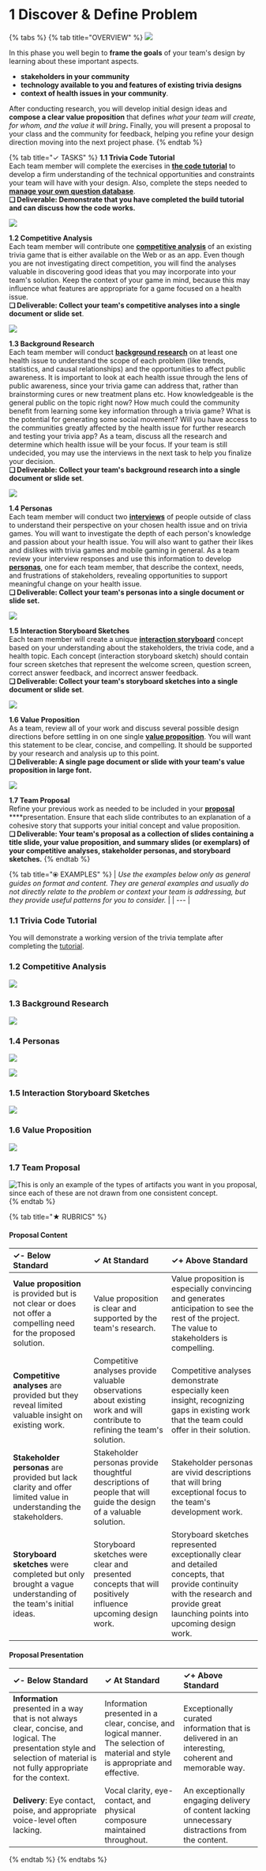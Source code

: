 # 1 Discover & Define Problem

{% tabs %}
{% tab title="OVERVIEW" %}
![](../.gitbook/assets/trivia-phase-1-drawing-alpha-reduced.png)

In this phase you well begin to **frame the goals** of your team's design by learning about these important aspects.

* **stakeholders in your community**
* **technology available to you and features of existing trivia designs**
* **context of health issues in your community**. 

After conducting research, you will develop initial design ideas and **compose a clear value proposition** that defines _what your team will create, for whom, and the value it will bring_**.** Finally, you will present a proposal to your class and the community for feedback, helping you refine your design direction moving into the next project phase.
{% endtab %}

{% tab title="✓  TASKS" %}
**1.1 Trivia Code Tutorial**  
Each team member will complete the exercises in [**the code tutorial**](https://docs.idew.org/code-trivia/build-tutorial) to develop a firm understanding of the technical opportunities and constraints your team will have with your design. Also, complete the steps needed to [**manage your own question database**](https://docs.idew.org/code-trivia/managing-the-question-db).  
**❏ Deliverable: Demonstrate that you have completed the build tutorial and can discuss how the code works.**

![](../.gitbook/assets/hr.png)

**1.2 Competitive Analysis**  
Each team member will contribute one [**competitive analysis**](https://docs.idew.org/principles-and-practices/practices/competitive-analysis) of an existing trivia game that is either available on the Web or as an app. Even though you are not investigating direct competition, you will find the analyses valuable in discovering good ideas that you may incorporate into your team's solution. Keep the context of your game in mind, because this may influence what features are appropriate for a game focused on a health issue.  
**❏ Deliverable: Collect your team's competitive analyses into a single document or slide set**.

![](../.gitbook/assets/hr.png)

**1.3 Background Research**  
Each team member will conduct [**background research**](https://docs.idew.org/principles-and-practices/practices/background-research) on at least one health issue to understand the scope of each problem \(like trends, statistics, and causal relationships\) and the opportunities to affect public awareness. It is important to look at each health issue through the lens of public awareness, since your trivia game can address that, rather than brainstorming cures or new treatment plans etc.  How knowledgeable is the general public on the topic right now? How much could the community benefit from learning some key information through a trivia game? What is the potential for generating some social movement? Will you have access to the communities greatly affected by the health issue for further research and testing your trivia app? As a team, discuss all the research and determine which health issue will be your focus. If your team is still undecided, you may use the interviews in the next task to help you finalize your decision.  
**❏ Deliverable: Collect your team's background research into a single document or slide set**.

![](../.gitbook/assets/hr.png)

**1.4 Personas**  
Each team member will conduct two [**interviews**](https://docs.idew.org/principles-and-practices/practices/interviews) of people outside of class to understand their perspective on your chosen health issue and on trivia games. You will want to investigate the depth of each person's knowledge and passion about your health issue. You will also want to gather their likes and dislikes with trivia games and mobile gaming in general. As a team review your interview responses and use this information to develop [**personas**](https://docs.idew.org/principles-and-practices/practices/personas), one for each team member, that describe the context, needs, and frustrations of stakeholders, revealing opportunities to support meaningful change on your health issue.  
**❏ Deliverable: Collect your team's personas into a single document or slide set.**

![](../.gitbook/assets/hr.png)

**1.5 Interaction Storyboard Sketches**  
Each team member will create a unique [**interaction storyboard**](https://docs.idew.org/principles-and-practices/practices/interaction-storyboards) concept based on your understanding about the stakeholders, the trivia code, and a health topic. Each concept \(interaction storyboard sketch\) should contain four screen sketches that represent the welcome screen, question screen, correct answer feedback, and incorrect answer feedback.  
**❏ Deliverable: Collect your team's storyboard sketches into a single document or slide set**.

![](../.gitbook/assets/hr.png)

**1.6 Value Proposition**  
As a team, review all of your work and discuss several possible design directions before settling in on one single [**value proposition**](https://docs.idew.org/principles-and-practices/practices/design-practices/value-proposition). You will want this statement to be clear, concise, and compelling. It should be supported by your research and analysis up to this point.  
**❏ Deliverable: A single page document or slide with your team's value proposition in large font.**

![](../.gitbook/assets/hr.png)

**1.7 Team Proposal**  
Refine your previous work as needed to be included in your [**proposal**](https://docs.idew.org/principles-and-practices/practices/concept-proposals) ****presentation. Ensure that each slide contributes to an explanation of a cohesive story that supports your initial concept and value proposition.  
**❏ Deliverable: Your team's proposal as a collection of slides containing a title slide, your value proposition, and summary slides \(or exemplars\) of your competitive analyses, stakeholder personas, and storyboard sketches.**
{% endtab %}

{% tab title="⦿ EXAMPLES" %}
| _Use the examples below only as general guides on format and content. They are general examples and usually do not directly relate to the problem or context your team is addressing, but they provide useful patterns for you to consider._ |
| --- |


### 1.1 Trivia Code Tutorial

   You will demonstrate a working version of the trivia template after completing the [tutorial](https://docs.idew.org/code-trivia/build-tutorial).

### **1.2 Competitive Analysis**

![](../.gitbook/assets/competitiveanalysisexample.png)

### 1.3 Background Research

![](../.gitbook/assets/backgroundresearchnotes.png)

### 1.4 Personas

![](../.gitbook/assets/interviewscriptexample.png)

![](../.gitbook/assets/personaexample.png)

### 1.5 Interaction Storyboard Sketches

![](../.gitbook/assets/interface-storyboard-example%20%281%29.jpg)

### 1.6 Value Proposition

![](../.gitbook/assets/valuepropositionexample2%20%281%29.png)

### 1.7 Team Proposal

![This is only an example of the types of artifacts you want in you proposal, since each of these are not drawn from one consistent concept.](../.gitbook/assets/proposalexample.png)
{% endtab %}

{% tab title="★  RUBRICS" %}
#### Proposal Content

| ✓-  Below Standard | ✓  At Standard | ✓+  Above Standard |
| :--- | :--- | :--- |
| **Value proposition** is provided but is not clear or does not offer a compelling need for the proposed solution. | Value proposition is clear and supported by the team's research. | Value proposition is especially convincing and generates anticipation to see the rest of the project. The value to stakeholders is compelling. |
| **Competitive analyses** are provided but they reveal limited valuable insight on existing work. | Competitive analyses provide valuable observations about existing work and will contribute to refining the team's solution.  | Competitive analyses demonstrate especially keen insight, recognizing gaps in existing work that the team could offer in their solution. |
| **Stakeholder personas** are provided but lack clarity and offer limited value in understanding the stakeholders. | Stakeholder personas provide thoughtful descriptions of people that will guide the design of a valuable solution. | Stakeholder personas are vivid descriptions that will bring exceptional focus to the team's development work.  |
| **Storyboard sketches** were completed but only brought a vague understanding of the team's initial ideas. | Storyboard sketches were clear and presented concepts that will positively influence upcoming design work. | Storyboard sketches represented exceptionally clear and detailed concepts, that provide continuity with the research and provide great launching points into upcoming design work. |

#### Proposal Presentation

| ✓-  Below Standard | ✓  At Standard | ✓+  Above Standard |
| :--- | :--- | :--- |
| **Information** presented in a way that is not always clear, concise, and logical. The presentation style and selection of material  is not fully appropriate for the context. | Information presented in a clear, concise, and logical manner. The selection of material and style is appropriate and effective. | Exceptionally curated information that is delivered in an interesting, coherent and memorable way. |
| **Delivery**: Eye contact, poise, and appropriate voice-level often lacking. | Vocal clarity, eye-contact, and physical composure maintained throughout. | An exceptionally engaging delivery of content lacking unnecessary distractions from the content. |
{% endtab %}
{% endtabs %}



